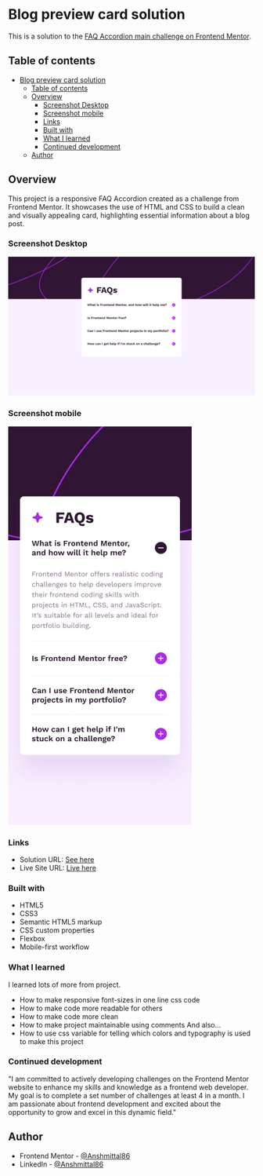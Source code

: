 # Blog preview card solution

This is a solution to the [FAQ Accordion main challenge on Frontend Mentor](https://www.frontendmentor.io/challenges/faq-accordion-wyfFdeBwBz).

## Table of contents

- [Blog preview card solution](#blog-preview-card-solution)
  - [Table of contents](#table-of-contents)
  - [Overview](#overview)
    - [Screenshot Desktop](#screenshot-desktop)
    - [Screenshot mobile](#screenshot-mobile)
    - [Links](#links)
    - [Built with](#built-with)
    - [What I learned](#what-i-learned)
    - [Continued development](#continued-development)
  - [Author](#author)

## Overview

This project is a responsive FAQ Accordion created as a challenge from Frontend Mentor. It showcases the use of HTML and CSS to build a clean and visually appealing card, highlighting essential information about a blog post.

### Screenshot Desktop

![](./screenshots/screenshot-desktop.png)

### Screenshot mobile

![](./screenshots/screenshot-mobile.jpg)

### Links

- Solution URL: [See here](https://github.com/Anshmittal86/Blog-preview-card/)
- Live Site URL: [Live here](https://anshmittal86.github.io/Blog-preview-card/)

### Built with

- HTML5
- CSS3
- Semantic HTML5 markup
- CSS custom properties
- Flexbox
- Mobile-first workflow

### What I learned

I learned lots of more from project.

- How to make responsive font-sizes in one line css code
- How to make code more readable for others
- How to make code more clean
- How to make project maintainable using comments
  And also...
- How to use css variable for telling which colors and typography is used to make this project

### Continued development

"I am committed to actively developing challenges on the Frontend Mentor website to enhance my skills and knowledge as a frontend web developer. My goal is to complete a set number of challenges at least 4 in a month. I am passionate about frontend development and excited about the opportunity to grow and excel in this dynamic field."

## Author

- Frontend Mentor - [@Anshmittal86](https://www.frontendmentor.io/profile/Anshmittal86)
- LinkedIn - [@Anshmittal86](https://www.linkedin.com/in/anshmittal86)
